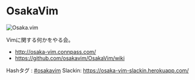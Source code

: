 OsakaVim
========

![Osaka.vim](https://raw.githubusercontent.com/osakavim/OsakaVim/master/logo/osaka-vim.jpg "Osaka.vim")

Vimに関する何かをやる会。  

* http://osaka-vim.connpass.com/
* https://github.com/osakavim/OsakaVim/wiki

Hashタグ : [#osakavim](https://twitter.com/hashtag/osakavim "#osakavim")
Slackin: https://osaka-vim-slackin.herokuapp.com/
